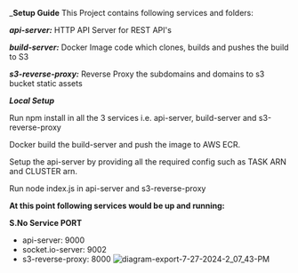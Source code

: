 _**Setup Guide**
This Project contains following services and folders:

_**api-server:**_ HTTP API Server for REST API's

_**build-server:**_ Docker Image code which clones, builds and pushes the build to S3

_**s3-reverse-proxy:**_ Reverse Proxy the subdomains and domains to s3 bucket static assets

_**Local Setup**_

Run npm install in all the 3 services i.e. api-server, build-server and s3-reverse-proxy

Docker build the build-server and push the image to AWS ECR.

Setup the api-server by providing all the required config such as TASK ARN and CLUSTER arn.

Run node index.js in api-server and s3-reverse-proxy

**At this point following services would be up and running:**

**S.No	Service	PORT**

+	api-server: 9000
+	socket.io-server: 9002
+	s3-reverse-proxy: 8000
![diagram-export-7-27-2024-2_07_43-PM](https://github.com/user-attachments/assets/ff180110-2e97-4dc4-98db-f1f0d2e72036)

